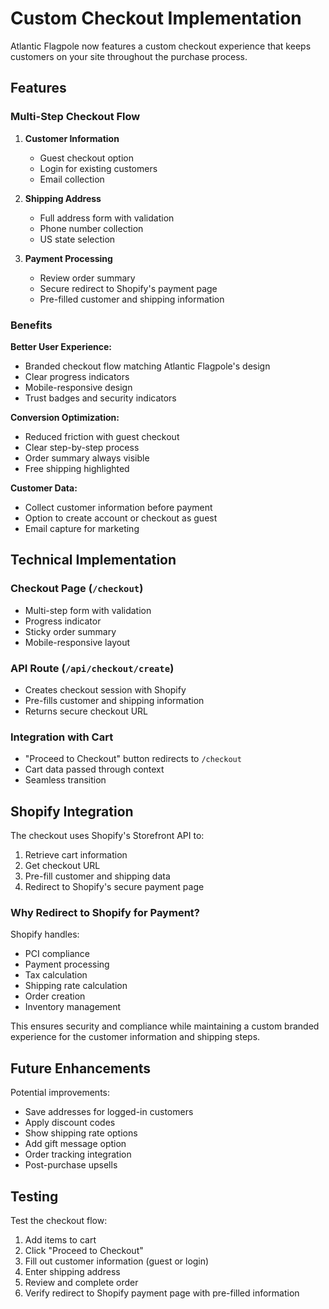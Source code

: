 # Custom Checkout Implementation

Atlantic Flagpole now features a custom checkout experience that keeps customers on your site throughout the purchase process.

## Features

### Multi-Step Checkout Flow
1. **Customer Information**
   - Guest checkout option
   - Login for existing customers
   - Email collection

2. **Shipping Address**
   - Full address form with validation
   - Phone number collection
   - US state selection

3. **Payment Processing**
   - Review order summary
   - Secure redirect to Shopify's payment page
   - Pre-filled customer and shipping information

### Benefits

**Better User Experience:**
- Branded checkout flow matching Atlantic Flagpole's design
- Clear progress indicators
- Mobile-responsive design
- Trust badges and security indicators

**Conversion Optimization:**
- Reduced friction with guest checkout
- Clear step-by-step process
- Order summary always visible
- Free shipping highlighted

**Customer Data:**
- Collect customer information before payment
- Option to create account or checkout as guest
- Email capture for marketing

## Technical Implementation

### Checkout Page (`/checkout`)
- Multi-step form with validation
- Progress indicator
- Sticky order summary
- Mobile-responsive layout

### API Route (`/api/checkout/create`)
- Creates checkout session with Shopify
- Pre-fills customer and shipping information
- Returns secure checkout URL

### Integration with Cart
- "Proceed to Checkout" button redirects to `/checkout`
- Cart data passed through context
- Seamless transition

## Shopify Integration

The checkout uses Shopify's Storefront API to:
1. Retrieve cart information
2. Get checkout URL
3. Pre-fill customer and shipping data
4. Redirect to Shopify's secure payment page

### Why Redirect to Shopify for Payment?

Shopify handles:
- PCI compliance
- Payment processing
- Tax calculation
- Shipping rate calculation
- Order creation
- Inventory management

This ensures security and compliance while maintaining a custom branded experience for the customer information and shipping steps.

## Future Enhancements

Potential improvements:
- Save addresses for logged-in customers
- Apply discount codes
- Show shipping rate options
- Add gift message option
- Order tracking integration
- Post-purchase upsells

## Testing

Test the checkout flow:
1. Add items to cart
2. Click "Proceed to Checkout"
3. Fill out customer information (guest or login)
4. Enter shipping address
5. Review and complete order
6. Verify redirect to Shopify payment page with pre-filled information
